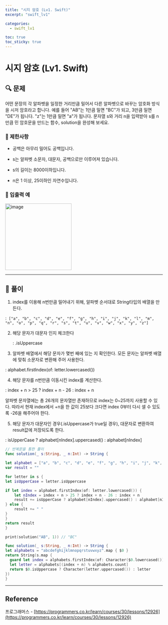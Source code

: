 ```yaml
---
title: "시지 암호 (Lv1. Swift)"
excerpt: "swift_lv1"

categories:
  - swift_lv1

toc: true
toc_sticky: true
---
```


# 시지 암호 (Lv1. Swift)

## 🔍 문제

어떤 문장의 각 알파벳을 일정한 거리만큼 밀어서 다른 알파벳으로 바꾸는 암호화 방식을 시저 암호라고 합니다. 예를 들어 "AB"는 1만큼 밀면 "BC"가 되고, 3만큼 밀면 "DE"가 됩니다. "z"는 1만큼 밀면 "a"가 됩니다. 문자열 s와 거리 n을 입력받아 s를 n만큼 민 암호문을 만드는 함수, solution을 완성해 보세요.

### 🔶 제한사항

- 공백은 아무리 밀어도 공백입니다.

- s는 알파벳 소문자, 대문자, 공백으로만 이루어져 있습니다.

- s의 길이는 8000이하입니다.

- n은 1 이상, 25이하인 자연수입니다.

<!-- ### 🔹 입력 형식 -->

<!-- ### 🔹 출력 형식 -->

### 🔹 입출력 예

<img width="212" alt="image" src="https://user-images.githubusercontent.com/28912774/163559788-4f64d6ae-c269-476e-8368-930fda1b77b3.png">

<!-- ### 🔹 입출력 예 설명 -->

<!-- ### 🔷 참고사항 -->

---

## 📌 풀이

1. index를 이용해 n번만큼 밀어내기 위해, 알파벳 순서대로 String타입의 배열을 만든다.

:` ["a", "b", "c", "d", "e", "f", "g", "h", "i", "j", "k", "l", "m", "n", "o", "p", "q", "r", "s", "t", "u", "v", "w", "x", "y", "z"]`

2. 해당 문자가 대문자 인지 체크한다

   : .isUppercase

3. 알파벳 배열에서 해당 문자가 몇번 째에 있는 지 확인한다. 모든 문자는 알파벳 배열에 맞춰 소문자로 변환해 주어 사용한다.

: alphabet.firstIndex(of: letter.lowercased())

4. 해당 문자를 n번만큼 이동시킨 index를 계산한다.

: index + n > 25 ? index + n - 26 : index + n

알파벳 문자열에는 총 26개의 문자열만 존재하므로 index는 0~25까지 사용할 수 있다. 따라서 현재 index에서 +n을 한 값이 25보다 크다면 index 0부터 다시 셀 수 있도록 -26을 해주어야 한다.

5. 해당 문자가 대문자인 경우(.isUppercase가 true일 경우), 대문자로 변환하여 result값에 저장되도록 한다.

: isUpperCase ? alphabet[nIndex].uppercased() : alphabet[nIndex]

```swift
// 반복문을 통한 풀이
func solution(_ s:String, _ n:Int) -> String {

let alphabet = ["a", "b", "c", "d", "e", "f", "g", "h", "i", "j", "k", "l", "m", "n", "o", "p", "q", "r", "s", "t", "u", "v", "w", "x", "y", "z"]
var result = ""

for letter in s {
let isUpperCase = letter.isUppercase

if let index = alphabet.firstIndex(of: letter.lowercased()) {
    let nIndex = index + n > 25 ? index + n - 26 : index + n
    result += isUpperCase ? alphabet[nIndex].uppercased() : alphabet[nIndex]
} else {
    result += " "
}
}
return result
}

print(solution("AB", 1)) // "BC"
```

```swift
func solution(_ s:String, _ n:Int) -> String {
let alphabets = "abcdefghijklmnopqrstuvwxyz".map { $0 }
return String(s.map {
  guard let index = alphabets.firstIndex(of: Character($0.lowercased())) else { return $0 }
  let letter = alphabets[(index + n) % alphabets.count]
  return $0.isUppercase ? Character(letter.uppercased()) : letter
})
}
```

---

<!-- 🔶 🔷 📌 🔑 👉 -->

## Reference

프로그래머스 - [https://programmers.co.kr/learn/courses/30/lessons/12926](https://programmers.co.kr/learn/courses/30/lessons/12926)
